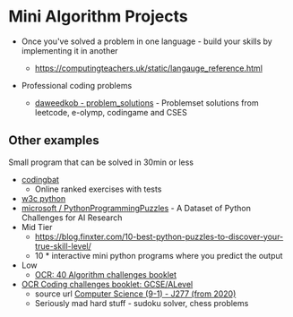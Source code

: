 Mini Algorithm Projects
=======================

* Once you've solved a problem in one language - build your skills by implementing it in another
    * https://computingteachers.uk/static/langauge_reference.html

* Professional coding problems
    * [daweedkob - problem_solutions](https://github.com/daweedkob/problem_solutions) - Problemset solutions from leetcode, e-olymp, codingame and CSES 

Other examples
--------------

Small program that can be solved in 30min or less

* [codingbat](https://codingbat.com/)
    * Online ranked exercises with tests
* [w3c python](https://www.w3resource.com/python-exercises/puzzles/index.php)
* [microsoft / PythonProgrammingPuzzles](https://github.com/microsoft/PythonProgrammingPuzzles) -  A Dataset of Python Challenges for AI Research 
* Mid Tier 
    * https://blog.finxter.com/10-best-python-puzzles-to-discover-your-true-skill-level/
    * 10 * interactive mini python programs where you predict the output
* Low
    * [OCR: 40 Algorithm challenges booklet](https://www.ocr.org.uk/Images/599395-40-algorithm-challenges-booklet.docx)
* [OCR Coding challenges booklet: GCSE/ALevel](https://www.ocr.org.uk/Images/260930-coding-challenges-booklet.pdf)
    * source url [Computer Science (9-1) - J277 (from 2020)](https://www.ocr.org.uk/qualifications/gcse/computer-science-j277-from-2020/planning-and-teaching/)
    * Seriously mad hard stuff - sudoku solver, chess problems
